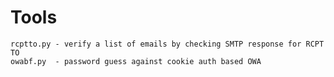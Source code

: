 # Tools
    rcptto.py - verify a list of emails by checking SMTP response for RCPT TO
    owabf.py  - password guess against cookie auth based OWA
